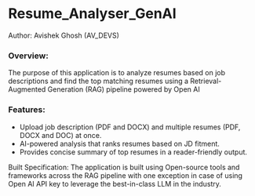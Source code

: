 <!DOCTYPE html>
<html>
<head>
<title>Resume_Analyzer_GenAI</title>
</head>
<body>
<h1>Resume_Analyser_GenAI</h1>
<p>Author: Avishek Ghosh (AV_DEVS)</p>
<h3>Overview:</h3>
<p>The purpose of this application is to analyze resumes based on job descriptions and find the top matching resumes using a Retrieval-Augmented Generation (RAG) pipeline powered by Open AI</p>
<h3>Features:</h3>
<ul>
<li>Upload job description (PDF and DOCX) and multiple resumes (PDF, DOCX and DOC) at once.</li>
<li>AI-powered analysis that ranks resumes based on JD fitment.</li>
<li>Provides concise summary of top resumes in a reader-friendly output.</li>
</ul>
<p>Built Specification: The application is built using Open-source tools and frameworks across the RAG pipeline with one exception in case of using Open AI API key to leverage the best-in-class LLM in the industry.</p>
</body>
</html>
